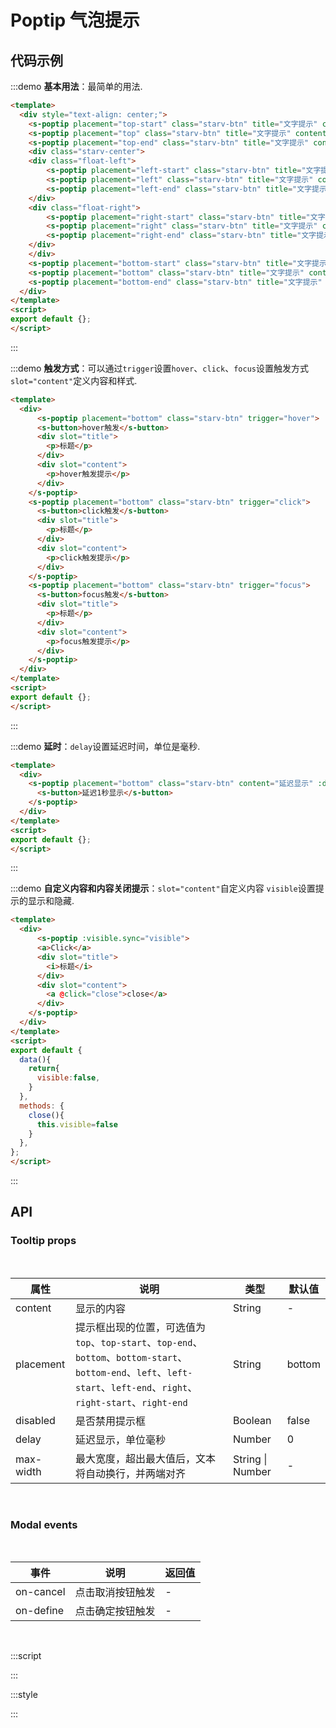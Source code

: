 #   Poptip 气泡提示

## 代码示例

:::demo
**基本用法**：最简单的用法.

```html
<template>
  <div style="text-align: center;">
    <s-poptip placement="top-start" class="starv-btn" title="文字提示" content="Top Left 文字提示"><s-button>上左</s-button></s-poptip>
    <s-poptip placement="top" class="starv-btn" title="文字提示" content="Top Center 文字提示"><s-button>上中</s-button></s-poptip>
    <s-poptip placement="top-end" class="starv-btn" title="文字提示" content="Top Right 文字提示"><s-button>上右</s-button></s-poptip>
    <div class="starv-center">
    <div class="float-left">
        <s-poptip placement="left-start" class="starv-btn" title="文字提示" content="Left Top 文字提示"><s-button>左上</s-button></s-poptip>
        <s-poptip placement="left" class="starv-btn" title="文字提示" content="Left Center 文字提示"><s-button>左中</s-button></s-poptip>
        <s-poptip placement="left-end" class="starv-btn" title="文字提示" content="Left Bottom 文字提示"><s-button>左下</s-button></s-poptip>
    </div>
    <div class="float-right">
        <s-poptip placement="right-start" class="starv-btn" title="文字提示" content="Right Top 文字提示"><s-button>右上</s-button></s-poptip>
        <s-poptip placement="right" class="starv-btn" title="文字提示" content="Right Center 文字提示"><s-button>右中</s-button></s-poptip>
        <s-poptip placement="right-end" class="starv-btn" title="文字提示" content="Right Bottom 文字提示"><s-button>右下</s-button></s-poptip>
    </div>
    </div>
    <s-poptip placement="bottom-start" class="starv-btn" title="文字提示" content="Bottom Left 文字提示"><s-button>下左</s-button></s-poptip>
    <s-poptip placement="bottom" class="starv-btn" title="文字提示" content="Bottom Center 文字提示"><s-button>下中</s-button></s-poptip>
    <s-poptip placement="bottom-end" class="starv-btn" title="文字提示" content="Bottom Right 文字提示"><s-button>下右</s-button></s-poptip>
  </div>
</template>
<script>
export default {};
</script>
```
:::

:::demo
**触发方式**：可以通过`trigger`设置`hover`、`click`、`focus`设置触发方式 `slot="content"`定义内容和样式.

```html
<template>
  <div>
      <s-poptip placement="bottom" class="starv-btn" trigger="hover">
      <s-button>hover触发</s-button>
      <div slot="title">
        <p>标题</p>
      </div>
      <div slot="content">
        <p>hover触发提示</p>
      </div>
    </s-poptip>
    <s-poptip placement="bottom" class="starv-btn" trigger="click">
      <s-button>click触发</s-button>
      <div slot="title">
        <p>标题</p>
      </div>
      <div slot="content">
        <p>click触发提示</p>
      </div>
    </s-poptip>
    <s-poptip placement="bottom" class="starv-btn" trigger="focus">
      <s-button>focus触发</s-button>
      <div slot="title">
        <p>标题</p>
      </div>
      <div slot="content">
        <p>focus触发提示</p>
      </div>
    </s-poptip>
  </div>
</template>
<script>
export default {};
</script>
```
:::

:::demo
**延时**：`delay`设置延迟时间，单位是毫秒.

```html
<template>
  <div>
    <s-poptip placement="bottom" class="starv-btn" content="延迟显示" :delay="1000">
      <s-button>延迟1秒显示</s-button>
    </s-poptip>
  </div>
</template>
<script>
export default {};
</script>
```
:::

:::demo
**自定义内容和内容关闭提示**：`slot="content"`自定义内容 `visible`设置提示的显示和隐藏.

```html
<template>
  <div>
      <s-poptip :visible.sync="visible">
      <a>Click</a>
      <div slot="title">
        <i>标题</i>
      </div>
      <div slot="content">
        <a @click="close">close</a>
      </div>
    </s-poptip>
  </div>
</template>
<script>
export default {
  data(){
    return{
      visible:false,
    }
  },
  methods: {
    close(){
      this.visible=false
    }
  },
};
</script>
```
:::

## API

### Tooltip props

<br/>

|  属性  | 说明  |  类型  |  默认值  |
|  ----  | ---- |  ----  |  ----   |
|  content  | 显示的内容 |  String  |  -  |
|  placement  | 提示框出现的位置，可选值为`top`、`top-start`、`top-end`、`bottom`、`bottom-start`、`bottom-end`、`left`、`left-start`、`left-end`、`right`、`right-start`、`right-end` |  String  |  bottom  |
|  disabled  | 是否禁用提示框  |  Boolean  |  false  |
|  delay  | 延迟显示，单位毫秒  |  Number  |  0 |
|  max-width  | 最大宽度，超出最大值后，文本将自动换行，并两端对齐  |  String \| Number  |  -  |

<br/>

### Modal events

<br/>

|  事件  | 说明  | 返回值  |
|  ----  | ---- | ---- |
|   on-cancel   | 点击取消按钮触发 |  -  |
|   on-define   | 点击确定按钮触发 |  -  |

<br/>

:::script
<script>
export default {
   data(){
    return{
      visible:false,
    }
  },
  methods: {
    close(){
      this.visible=false
    }
  },
};
</script>
:::

:::style
<style scoped>
.starv-center {
  width: 360px;
  height: 140px;
  margin: auto;
  overflow: hidden;
}
.float-left {
  float: left;
  height: 140px;
  width: 62px;
}
.float-right {
  float: right;
  height: 140px;
  width: 62px;
}
</style>
:::